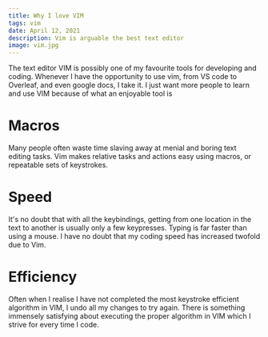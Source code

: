 ```yaml
---
title: Why I love VIM
tags: vim
date: April 12, 2021
description: Vim is arguable the best text editor
image: vim.jpg
---
```


The text editor VIM is possibly one of my favourite tools for developing and coding. Whenever I have the opportunity to use vim, from VS code to Overleaf, and even google docs, I take it. I just want more people to learn and use VIM because of what an enjoyable tool is

# Macros
Many people often waste time slaving away at menial and boring text editing tasks. Vim makes relative tasks and actions easy using macros, or repeatable sets of keystrokes. 


# Speed
It's no doubt that with all the keybindings, getting from one location in the text to another is usually only a few keypresses. Typing is far faster than using a mouse. I have no doubt that my coding speed has increased twofold due to Vim.


# Efficiency
Often when I realise I have not completed the most keystroke efficient algorithm in VIM, I undo all my changes to try again. There is something immensely satisfying about executing the proper algorithm in VIM which I strive for every time I code. 

